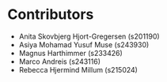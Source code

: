 # Contributors
- Anita Skovbjerg Hjort-Gregersen (s201190)
- Asiya Mohamad Yusuf Muse (s243930)
- Magnus Harthimmer (s233426)
- Marco Andreis (s243116)
- Rebecca Hjermind Millum (s215024)
